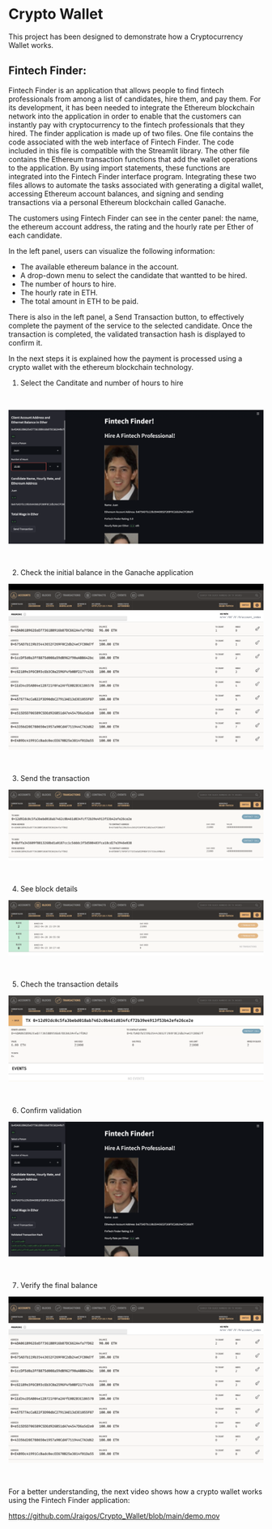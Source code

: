 # Crypto Wallet

This project has been designed to demonstrate how a Cryptocurrency Wallet works.


## Fintech Finder:

Fintech Finder is an application that allows people to find fintech professionals from among a list of candidates, hire them, and pay them. 
For its development, it has been needed to  integrate the Ethereum blockchain network into the application in order to enable that the customers can instantly pay with cryptocurrency to the fintech professionals that they hired.
The finder application is made up of two files. 
One file contains the code associated with the web interface of Fintech Finder. The code included in this file is compatible with the Streamlit library.
The other file contains the Ethereum transaction functions that add the wallet operations to the application. 
By using import statements, these functions are integrated into the Fintech Finder interface program. 
Integrating these two files allows to automate the tasks associated with generating a digital wallet, accessing Ethereum account balances, and signing and sending transactions via a personal Ethereum blockchain called Ganache.

The customers using Fintech Finder can see in the center panel: the name, the ethereum account address, the rating and the hourly rate per Ether of each candidate.

In the left panel, users can visualize the following information:
- The available ethereum balance in the account. 
- A drop-down menu to select the candidate that wantted to be hired. 
- The number of hours to hire.
- The hourly rate in ETH.
- The total amount in ETH to be paid.

There is also in the left panel, a Send Transaction button, to effectively complete the payment of the service to the selected candidate.
Once the transaction is completed, the validated transaction hash is displayed to confirm it.

In the next steps it is explained how the payment is processed using a crypto wallet with the ethereum blockchain technology.

1. Select the Canditate and number of hours to hire

</br>

![Fintech Finder](first.png)

</br>

2. Check the initial balance in the Ganache application

![Initial Balance](initial_blce.png)

</br>

3. Send the transaction

![Transaction](transaction.png)

</br>

4. See block details

![Transaction block](block.png)

</br>

5. Chech the transaction details

![Transaction details](trans_details.png)

</br>

6. Confirm validation

![validation](validation.png)

</br>

7. Verify the final balance

![Final balance](final_blce.png)

</br>

For a better understanding, the next video shows how a crypto wallet works using the Fintech Finder application:

https://github.com/Jraigos/Crypto_Wallet/blob/main/demo.mov


